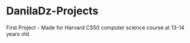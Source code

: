 # DanilaDz-Projects
First Project - Made for Harvard CS50 computer science course at 13-14 years old.
